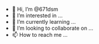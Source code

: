- 👋 Hi, I’m @671dsm
- 👀 I’m interested in ...
- 🌱 I’m currently learning ...
- 💞️ I’m looking to collaborate on ...
- 📫 How to reach me ...

<!---
671dsm/671dsm is a ✨ special ✨ repository because its `README.md` (this file) appears on your GitHub profile.
You can click the Preview link to take a look at your changes.
--->
